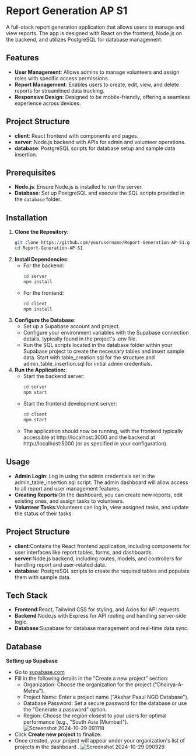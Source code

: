 # Report Generation AP S1

A full-stack report generation application that allows users to manage and view reports. The app is designed with React on the frontend, Node.js on the backend, and utilizes PostgreSQL for database management.

## Features

- **User Management**: Allows admins to manage volunteers and assign roles with specific access permissions.
- **Report Management**: Enables users to create, edit, view, and delete reports for streamlined data tracking.
- **Responsive Design**: Designed to be mobile-friendly, offering a seamless experience across devices.

## Project Structure

- **client**: React frontend with components and pages.
- **server**: Node.js backend with APIs for admin and volunteer operations.
- **database**: PostgreSQL scripts for database setup and sample data insertion.

## Prerequisites

- **Node.js**: Ensure Node.js is installed to run the server.
- **Database**: Set up PostgreSQL and execute the SQL scripts provided in the `database` folder.

## Installation

1. **Clone the Repository**:
   ```bash
   git clone https://github.com/yourusername/Report-Generation-AP-S1.git
   cd Report-Generation-AP-S1
2. **Install Dependencies**:
   - For the backend:
     ```bash
     cd server
     npm install
     ```
   - For the frontend:
     ```bash
     cd client
     npm install
     ```
3. **Configure the Database**:
   - Set up a Supabase account and project.
   - Configure your environment variables with the Supabase connection details, typically found in the project's .env file.
   - Run the SQL scripts located in the database folder within your Supabase project to create the necessary tables and insert sample data. Start with table_creation.sql for the structure and admin_table_insertion.sql for initial admin credentials.
4. **Run the Application:**:
   - Start the backend server:
     ```bash
     cd server
     npm start
     ```
   - Start the frontend development server:
     ```bash
     cd client
     npm start
     ```
   - The application should now be running, with the frontend typically accessible at http://localhost:3000 and the backend at http://localhost:5000 (or as specified in your configuration).
  
## Usage 

- **Admin Login**: Log in using the admin credentials set in the admin_table_insertion.sql script. The admin dashboard will allow access to all report and user management features.
- **Creating Reports**:On the dashboard, you can create new reports, edit existing ones, and assign tasks to volunteers.
- **Volunteer Tasks**:Volunteers can log in, view assigned tasks, and update the status of their tasks.

## Project Structure

- **client**:Contains the React frontend application, including components for user interfaces like report tables, forms, and dashboards.
- **server**:Node.js backend, including routes, models, and controllers for handling report and user-related data.
- **database**: PostgreSQL scripts to create the required tables and populate them with sample data.


## Tech Stack

- **Frontend**:React, Tailwind CSS for styling, and Axios for API requests.
- **Backend**:Node.js with Express for API routing and handling server-side logic.
- **Database**:Supabase for database management and real-time data sync.

## Database

**Setting up Supabase**

- Go to [supabase.com](supabase.com)
- Fill in the following details in the "Create a new project" section:
    - Organization: Choose the organization for the project ("Dhairya-A-Mehra").
    - Project Name: Enter a project name ("Akshar Paaul NGO Database").
    - Database Password: Set a secure password for the database or use the "Generate a password" option.
    - Region: Choose the region closest to your users for optimal performance (e.g., "South Asia (Mumbai)").
      ![Screenshot 2024-10-29 091118](https://github.com/user-attachments/assets/bda9bac5-3007-402a-b2e7-2e98f57905a5)
- Click **Create new project** to finalize.
- Once created, your project will appear under your organization's list of projects in the dashboard .
  ![Screenshot 2024-10-29 090929](https://github.com/user-attachments/assets/48cdc552-38df-4cdd-8f80-06026f8f919a)





   
